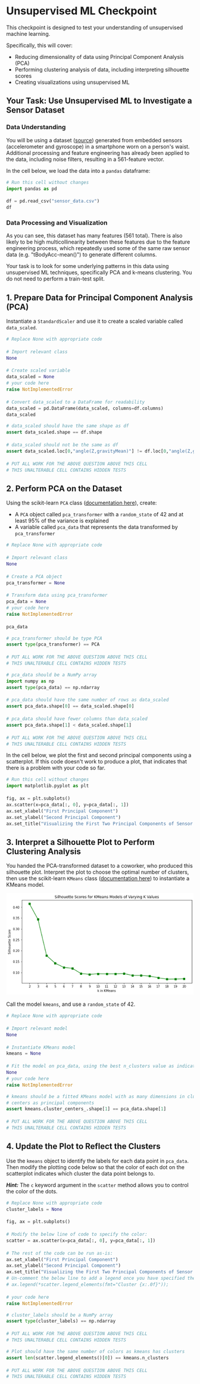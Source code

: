 # Unsupervised ML Checkpoint

This checkpoint is designed to test your understanding of unsupervised machine learning.

Specifically, this will cover:

* Reducing dimensionality of data using Principal Component Analysis (PCA)
* Performing clustering analysis of data, including interpreting silhouette scores
* Creating visualizations using unsupervised ML

## Your Task: Use Unsupervised ML to Investigate a Sensor Dataset

### Data Understanding

You will be using a dataset ([source](https://archive.ics.uci.edu/ml/datasets/Human+Activity+Recognition+Using+Smartphones)) generated from embedded sensors (accelerometer and gyroscope) in a smartphone worn on a person's waist. Additional processing and feature engineering has already been applied to the data, including noise filters, resulting in a 561-feature vector.

In the cell below, we load the data into a `pandas` dataframe:


```python
# Run this cell without changes
import pandas as pd

df = pd.read_csv("sensor_data.csv")
df
```

### Data Processing and Visualization

As you can see, this dataset has many features (561 total). There is also likely to be high multicollinearity between these features due to the feature engineering process, which repeatedly used some of the same raw sensor data (e.g. "tBodyAcc-mean()") to generate different columns.

Your task is to look for some underlying patterns in this data using unsupervised ML techniques, specifically PCA and k-means clustering. You do not need to perform a train-test split.

## 1. Prepare Data for Principal Component Analysis (PCA)

Instantiate a `StandardScaler` and use it to create a scaled variable called `data_scaled`.


```python
# Replace None with appropriate code

# Import relevant class
None

# Create scaled variable
data_scaled = None
# your code here
raise NotImplementedError

# Convert data_scaled to a DataFrame for readability
data_scaled = pd.DataFrame(data_scaled, columns=df.columns)
data_scaled
```


```python
# data_scaled should have the same shape as df
assert data_scaled.shape == df.shape

# data_scaled should not be the same as df
assert data_scaled.loc[0,"angle(Z,gravityMean)"] != df.loc[0,"angle(Z,gravityMean)"]

# PUT ALL WORK FOR THE ABOVE QUESTION ABOVE THIS CELL
# THIS UNALTERABLE CELL CONTAINS HIDDEN TESTS
```

## 2. Perform PCA on the Dataset

Using the scikit-learn `PCA` class ([documentation here](https://scikit-learn.org/stable/modules/generated/sklearn.decomposition.PCA.html)), create:

* A `PCA` object called `pca_transformer` with a `random_state` of 42 and at least 95% of the variance is explained
* A variable called `pca_data` that represents the data transformed by `pca_transformer`


```python
# Replace None with appropriate code

# Import relevant class
None

# Create a PCA object
pca_transformer = None

# Transform data using pca_transformer
pca_data = None
# your code here
raise NotImplementedError

pca_data
```


```python
# pca_transformer should be type PCA
assert type(pca_transformer) == PCA

# PUT ALL WORK FOR THE ABOVE QUESTION ABOVE THIS CELL
# THIS UNALTERABLE CELL CONTAINS HIDDEN TESTS
```


```python
# pca_data should be a NumPy array
import numpy as np
assert type(pca_data) == np.ndarray

# pca_data should have the same number of rows as data_scaled
assert pca_data.shape[0] == data_scaled.shape[0]

# pca_data should have fewer columns than data_scaled
assert pca_data.shape[1] < data_scaled.shape[1]

# PUT ALL WORK FOR THE ABOVE QUESTION ABOVE THIS CELL
# THIS UNALTERABLE CELL CONTAINS HIDDEN TESTS
```

In the cell below, we plot the first and second principal components using a scatterplot. If this code doesn't work to produce a plot, that indicates that there is a problem with your code so far.


```python
# Run this cell without changes
import matplotlib.pyplot as plt

fig, ax = plt.subplots()
ax.scatter(x=pca_data[:, 0], y=pca_data[:, 1])
ax.set_xlabel("First Principal Component")
ax.set_ylabel("Second Principal Component")
ax.set_title("Visualizing the First Two Principal Components of Sensor Data");
```

## 3. Interpret a Silhouette Plot to Perform Clustering Analysis

You handed the PCA-transformed dataset to a coworker, who produced this silhouette plot. Interpret the plot to choose the optimal number of clusters, then use the scikit-learn `KMeans` class ([documentation here](https://scikit-learn.org/stable/modules/generated/sklearn.cluster.KMeans.html)) to instantiate a KMeans model.

<!-- 
k_values = range(2,21)
silhouette_scores = [0.41540858143541637,
 0.3438069022316109,
 0.1775373667655337,
 0.1425018071505172,
 0.12365576879282861,
 0.11917044787937144,
 0.09524343091496036,
 0.09155853204663812,
 0.09410174137993227,
 0.09335504033772586,
 0.09386447654377134,
 0.09518329181757086,
 0.0864125952331548,
 0.08622712573000349,
 0.08350384589108541,
 0.07589314716366936,
 0.06926851258928322,
 0.06980908513512903,
 0.0710121422731501]

fig, ax = plt.subplots(figsize=(10,5))

ax.plot(k_values, silhouette_scores, color="green", marker="s", )
ax.set_xticks(k_values)
ax.set_xlabel("k in KMeans")
ax.set_ylabel("Silhouette Score")
ax.set_title("Silhouette Scores for KMeans Models of Varying K Values");
-->

![plot of silhouette scores, with the highest y value at an x value of 2](silhouette_score_plot.png)

Call the model `kmeans`, and use a `random_state` of 42.


```python
# Replace None with appropriate code

# Import relevant model
None

# Instantiate KMeans model
kmeans = None

# Fit the model on pca_data, using the best n_clusters value as indicated by the plot above
None
# your code here
raise NotImplementedError
```


```python
# kmeans should be a fitted KMeans model with as many dimensions in cluster
# centers as principal components
assert kmeans.cluster_centers_.shape[1] == pca_data.shape[1]

# PUT ALL WORK FOR THE ABOVE QUESTION ABOVE THIS CELL
# THIS UNALTERABLE CELL CONTAINS HIDDEN TESTS
```

## 4. Update the Plot to Reflect the Clusters

Use the `kmeans` object to identify the labels for each data point in `pca_data`. Then modify the plotting code below so that the color of each dot on the scatterplot indicates which cluster the data point belongs to.

***Hint:*** The `c` keyword argument in the `scatter` method allows you to control the color of the dots.


```python
# Replace None with appropriate code
cluster_labels = None

fig, ax = plt.subplots()

# Modify the below line of code to specify the color:
scatter = ax.scatter(x=pca_data[:, 0], y=pca_data[:, 1])

# The rest of the code can be run as-is:
ax.set_xlabel("First Principal Component")
ax.set_ylabel("Second Principal Component")
ax.set_title("Visualizing the First Two Principal Components of Sensor Data")
# Un-comment the below line to add a legend once you have specified the color
# ax.legend(*scatter.legend_elements(fmt="Cluster {x:.0f}"));

# your code here
raise NotImplementedError
```


```python
# cluster_labels should be a NumPy array
assert type(cluster_labels) == np.ndarray

# PUT ALL WORK FOR THE ABOVE QUESTION ABOVE THIS CELL
# THIS UNALTERABLE CELL CONTAINS HIDDEN TESTS
```


```python
# Plot should have the same number of colors as kmeans has clusters
assert len(scatter.legend_elements()[0]) == kmeans.n_clusters

# PUT ALL WORK FOR THE ABOVE QUESTION ABOVE THIS CELL
# THIS UNALTERABLE CELL CONTAINS HIDDEN TESTS
```
